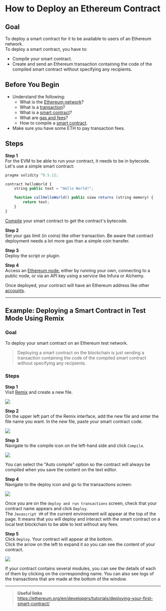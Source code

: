 # How to Deploy an Ethereum Contract

## Goal
To deploy a smart contract for it to be available to users of an Ethereum network.  
To deploy a smart contract, you have to:
* Compile your smart contract.
* Create and send an Ethereum transaction containing the code of the compiled smart contract without specifying any recipients.

## Before You Begin
* Understand the following:
  * What is the [Ethereum network](https://ethereum.org/en/developers/docs/networks/)?
  * What is a [transaction](https://ethereum.org/en/developers/docs/transactions/)?
  * What is a [smart contract](https://ethereum.org/en/developers/docs/smart-contracts/anatomy/)?
  * What are [gas and fees](https://ethereum.org/en/developers/docs/gas/)?
  * How to compile a [smart contract](https://ethereum.org/en/developers/docs/smart-contracts/compiling/).
* Make sure you have some ETH to pay transaction fees.

## Steps

**Step 1**  
For the EVM to be able to run your contract, it needs to be in bytecode.
Let's use a simple smart contract:  
```js
pragma solidity ^0.5.12;

contract helloWorld {
    string public text = "Hello World!";

    function callHelloWorld() public view returns (string memory) {
        return text;
    }
}
```  
[Compile](https://ethereum.org/en/developers/docs/smart-contracts/compiling/) your smart contract to get the contract's bytecode.


**Step 2**  
Set your gas limit (in coins) like other transaction.
Be aware that contract deployment needs a lot more gas than a simple coin transfer.

**Step 3**  
Deploy the script or plugin.

**Step 4**  
Access an [Ethereum node](https://ethereum.org/en/developers/docs/nodes-and-clients/), either by running your own, connecting to a public node, or via an API key using a service like Infura or Alchemy.

Once deployed, your contract will have an Ethereum address like other [accounts](https://ethereum.org/en/developers/docs/accounts/).  

----  

## Example: Deploying a Smart Contract in Test Mode Using Remix

### Goal
To deploy your smart contract on an Ethereum test network.  

> Deploying a smart contract on the blockchain is just sending a transaction containing the code of the compiled smart contract without specifying any recipients.

### Steps
**Step 1**  
Visit [Remix](https://remix.ethereum.org/) and create a new file.  

<div class='neon-img-width-300' style={{textAlign: 'center'}}>

![](images/depl-contr-1.png)

</div>

**Step 2**  
On the upper left part of the Remix interface, add the new file and enter the file name you want. In the new file, paste your smart contract code.  

<div class='neon-img-width-600' style={{textAlign: 'center'}}>

![](images/depl-contr-2.png)

</div>

**Step 3**  
Navigate to the compile icon on the left-hand side and click `Compile`.  

<div class='neon-img-width-600' style={{textAlign: 'center'}}>

![](images/depl-contr-3.png)

</div>


You can select the "Auto compile" option so the contract will always be compiled when you save the content on the text editor.

**Step 4**  
Navigate to the deploy icon and go to the transactions screen:

<div class='neon-img-width-600' style={{textAlign: 'center'}}>

![](images/depl-contr-4.png)

</div>

Once you are on the `deploy and run transactions` screen, check that your contract name appears and click `Deploy`.  
The `Javascript VM` of the current environment will appear at the top of the page. It means that you will deploy and interact with the smart contract on a local test blockchain to be able to test without any fees.  

**Step 5**  
Click `Deploy`. Your contract will appear at the bottom.  
Click the arrow on the left to expand it so you can see the content of your contract.  

<div class='neon-img-width-600' style={{textAlign: 'center'}}>

![](images/depl-contr-5.png)

</div>

If your contract contains several modules, you can see the details of each of them by clicking on the corresponding name. You can also see logs of the transactions that are made at the bottom of the window.  

----  

> **Useful links**  
> https://ethereum.org/en/developers/tutorials/deploying-your-first-smart-contract/
